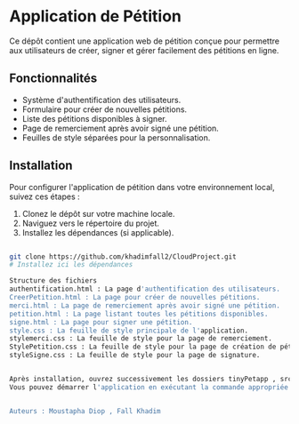 # Application de Pétition

Ce dépôt contient une application web de pétition conçue pour permettre aux utilisateurs de créer, signer et gérer facilement des pétitions en ligne.

## Fonctionnalités

- Système d'authentification des utilisateurs.
- Formulaire pour créer de nouvelles pétitions.
- Liste des pétitions disponibles à signer.
- Page de remerciement après avoir signé une pétition.
- Feuilles de style séparées pour la personnalisation.

## Installation
Pour configurer l'application de pétition dans votre environnement local, suivez ces étapes :
1. Clonez le dépôt sur votre machine locale.
2. Naviguez vers le répertoire du projet.
3. Installez les dépendances (si applicable).
```bash

git clone https://github.com/khadimfall2/CloudProject.git
# Installez ici les dépendances

Structure des fichiers
authentification.html : La page d'authentification des utilisateurs.
CreerPetition.html : La page pour créer de nouvelles pétitions.
merci.html : La page de remerciement après avoir signé une pétition.
petition.html : La page listant toutes les pétitions disponibles.
signe.html : La page pour signer une pétition.
style.css : La feuille de style principale de l'application.
stylemerci.css : La feuille de style pour la page de remerciement.
StylePetition.css : La feuille de style pour la page de création de pétition.
styleSigne.css : La feuille de style pour la page de signature.


Après installation, ouvrez successivement les dossiers tinyPetapp , src et webapplication pour accéder à ces fichiers 
Vous pouvez démarrer l'application en exécutant la commande appropriée en fonction de votre configuration (par exemple, en ouvrant creerPetition.html dans un navigateur ou en démarrant un serveur local).


Auteurs : Moustapha Diop , Fall Khadim

